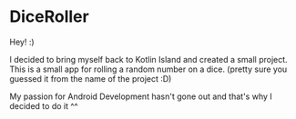 # DiceRoller
Hey! :)

I decided to bring myself back to Kotlin Island and created a small project.
This is a small app for rolling a random number on a dice. (pretty sure you guessed it from the name of the project :D)

My passion for Android Development hasn't gone out and that's why I decided to do it ^^
